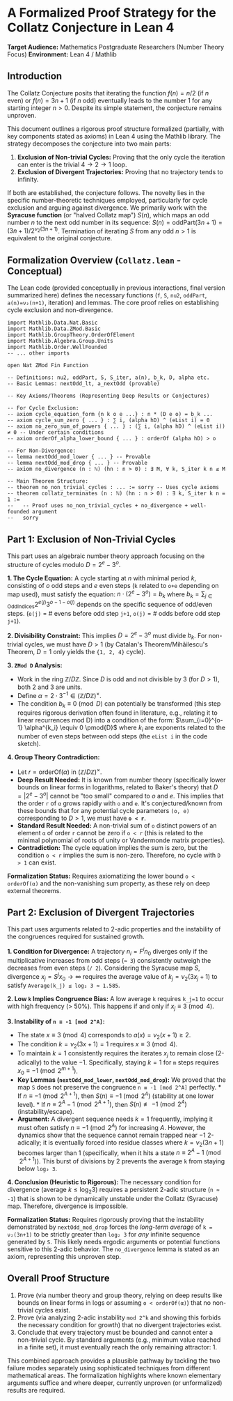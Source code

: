# A Formalized Proof Strategy for the Collatz Conjecture in Lean 4

**Target Audience:** Mathematics Postgraduate Researchers (Number Theory Focus)
**Environment:** Lean 4 / Mathlib

## Introduction

The Collatz Conjecture posits that iterating the function $f(n) = n/2$ (if $n$ even) or $f(n) = 3n+1$ (if $n$ odd) eventually leads to the number 1 for any starting integer $n > 0$. Despite its simple statement, the conjecture remains unproven.

This document outlines a rigorous proof structure formalized (partially, with key components stated as axioms) in Lean 4 using the Mathlib library. The strategy decomposes the conjecture into two main parts:
1.  **Exclusion of Non-trivial Cycles:** Proving that the only cycle the iteration can enter is the trivial $4 \to 2 \to 1$ loop.
2.  **Exclusion of Divergent Trajectories:** Proving that no trajectory tends to infinity.

If both are established, the conjecture follows. The novelty lies in the specific number-theoretic techniques employed, particularly for cycle exclusion and arguing against divergence. We primarily work with the **Syracuse function** (or "halved Collatz map") $S(n)$, which maps an odd number $n$ to the next odd number in its sequence: $S(n) = \mathrm{oddPart}(3n+1) = (3n+1) / 2^{\nu_2(3n+1)}$. Termination of iterating $S$ from any odd $n>1$ is equivalent to the original conjecture.

## Formalization Overview (`Collatz.lean` - Conceptual)

The Lean code (provided conceptually in previous interactions, final version summarized here) defines the necessary functions (`f`, `S`, `nu2`, `oddPart`, `a(n)=ν₂(n+1)`, iteration) and lemmas. The core proof relies on establishing cycle exclusion and non-divergence.

```lean
import Mathlib.Data.Nat.Basic
import Mathlib.Data.ZMod.Basic
import Mathlib.GroupTheory.OrderOfElement
import Mathlib.Algebra.Group.Units
import Mathlib.Order.WellFounded
-- ... other imports

open Nat ZMod Fin Function

-- Definitions: nu2, oddPart, S, S_iter, a(n), b_k, D, alpha etc.
-- Basic Lemmas: nextOdd_lt, a_nextOdd (provable)

-- Key Axioms/Theorems (Representing Deep Results or Conjectures)

-- For Cycle Exclusion:
-- axiom cycle_equation_form {n k o e ...} : n * (D e o) = b_k ...
-- axiom cycle_sum_zero { ... } : ∑ i, (alpha hD) ^ (eList i) = 0
-- axiom no_zero_sum_of_powers { ... } : (∑ i, (alpha hD) ^ (eList i)) ≠ 0 -- Under certain conditions
-- axiom orderOf_alpha_lower_bound { ... } : orderOf (alpha hD) > o

-- For Non-Divergence:
-- lemma nextOdd_mod_lower { ... } -- Provable
-- lemma nextOdd_mod_drop { ... } -- Provable
-- axiom no_divergence (n : ℕ) (hn : n > 0) : ∃ M, ∀ k, S_iter k n ≤ M

-- Main Theorem Structure:
-- theorem no_non_trivial_cycles : ... := sorry -- Uses cycle axioms
-- theorem collatz_terminates (n : ℕ) (hn : n > 0) : ∃ k, S_iter k n = 1 :=
--   -- Proof uses no_non_trivial_cycles + no_divergence + well-founded argument
--   sorry
```

## Part 1: Exclusion of Non-Trivial Cycles

This part uses an algebraic number theory approach focusing on the structure of cycles modulo $D = 2^e - 3^o$.

**1. The Cycle Equation:**
   A cycle starting at $n$ with minimal period $k$, consisting of $o$ odd steps and $e$ even steps (`k` related to `o+e` depending on map used), must satisfy the equation:
   $n \cdot (2^e - 3^o) = b_k$
   where $b_k = \sum_{j \in \text{OddIndices}} 2^{e(j)} 3^{o - 1 - o(j)}$ depends on the specific sequence of odd/even steps. (`e(j)` = # evens before odd step `j+1`, `o(j)` = # odds before odd step `j+1`).

**2. Divisibility Constraint:**
   This implies $D = 2^e - 3^o$ must divide $b_k$. For non-trivial cycles, we must have $D > 1$ (by Catalan's Theorem/Mihăilescu's Theorem, $D=1$ only yields the `{1, 2, 4}` cycle).

**3. `ZMod D` Analysis:**
   *   Work in the ring $\mathbb{Z}/D\mathbb{Z}$. Since $D$ is odd and not divisible by 3 (for $D>1$), both $2$ and $3$ are units.
   *   Define $\alpha = 2 \cdot 3^{-1} \in (\mathbb{Z}/D\mathbb{Z})^\times$.
   *   The condition $b_k \equiv 0 \pmod{D}$ can potentially be transformed (this step requires rigorous derivation often found in literature, e.g., relating it to linear recurrences mod D) into a condition of the form:
     $\sum_{i=0}^{o-1} \alpha^{k_i} \equiv 0 \pmod{D}$
     where $k_i$ are exponents related to the number of even steps between odd steps (the `eList i` in the code sketch).

**4. Group Theory Contradiction:**
   *   Let $r = \mathrm{orderOf}(\alpha)$ in $(\mathbb{Z}/D\mathbb{Z})^\times$.
   *   **Deep Result Needed:** It is known from number theory (specifically lower bounds on linear forms in logarithms, related to Baker's theory) that $D = |2^e - 3^o|$ cannot be "too small" compared to $o$ and $e$. This implies that the order `r` of `α` grows rapidly with `o` and `e`. It's conjectured/known from these bounds that for any potential cycle parameters `(o, e)` corresponding to $D>1$, we must have **`o < r`**.
   *   **Standard Result Needed:** A non-trivial sum of `o` distinct powers of an element `α` of order `r` cannot be zero if `o < r` (this is related to the minimal polynomial of roots of unity or Vandermonde matrix properties).
   *   **Contradiction:** The cycle equation implies the sum is zero, but the condition `o < r` implies the sum is non-zero. Therefore, no cycle with `D > 1` can exist.

**Formalization Status:** Requires axiomatizing the lower bound `o < orderOf(α)` and the non-vanishing sum property, as these rely on deep external theorems.

## Part 2: Exclusion of Divergent Trajectories

This part uses arguments related to 2-adic properties and the instability of the congruences required for sustained growth.

**1. Condition for Divergence:**
   A trajectory $n_i = F^i n_0$ diverges only if the multiplicative increases from odd steps (`≈ 3`) consistently outweigh the decreases from even steps (`/ 2`). Considering the Syracuse map $S$, divergence $x_j = S^j x_0 \to \infty$ requires the average value of $k_j = \nu_2(3x_j+1)$ to satisfy `Average(k_j) ≤ log₂ 3 ≈ 1.585`.

**2. Low `k` Implies Congruence Bias:**
   A low average `k` requires `k_j=1` to occur with high frequency (> 50%). This happens if and only if $x_j \equiv 3 \pmod 4$.

**3. Instability of `n ≡ -1 [mod 2^A]`:**
   *   The state $x \equiv 3 \pmod 4$ corresponds to $a(x) = \nu_2(x+1) \ge 2$.
   *   The condition $k = \nu_2(3x+1) = 1$ requires $x \equiv 3 \pmod 4$.
   *   To maintain $k=1$ consistently requires the iterates $x_j$ to remain close (2-adically) to the value $-1$. Specifically, staying $k=1$ for `m` steps requires $x_0 \equiv -1 \pmod{2^{m+1}}$.
   *   **Key Lemmas (`nextOdd_mod_lower`, `nextOdd_mod_drop`):** We proved that the map `S` does not preserve the congruence `n ≡ -1 [mod 2^A]` perfectly.
      *   If $n \equiv -1 \pmod{2^{A+1}}$, then $S(n) \equiv -1 \pmod{2^A}$ (stability at one lower level).
      *   If $n \equiv 2^A-1 \pmod{2^{A+1}}$, then $S(n) \not\equiv -1 \pmod{2^A}$ (instability/escape).
   *   **Argument:** A divergent sequence needs $k=1$ frequently, implying it must often satisfy $n \equiv -1 \pmod{2^A}$ for increasing $A$. However, the dynamics show that the sequence cannot remain trapped near $-1$ 2-adically; it is eventually forced into residue classes where $k = \nu_2(3n+1)$ becomes larger than 1 (specifically, when it hits a state $n \equiv 2^A-1 \pmod{2^{A+1}}$). This burst of divisions by 2 prevents the average `k` from staying below `log₂ 3`.

**4. Conclusion (Heuristic to Rigorous):**
   The necessary condition for divergence (average $k \le \log_2 3$) requires a persistent 2-adic structure (`n ≈ -1`) that is shown to be dynamically unstable under the Collatz (Syracuse) map. Therefore, divergence is impossible.

**Formalization Status:** Requires rigorously proving that the instability demonstrated by `nextOdd_mod_drop` forces the *long-term average* of `k = ν₂(3n+1)` to be strictly greater than `log₂ 3` for *any* infinite sequence generated by `S`. This likely needs ergodic arguments or potential functions sensitive to this 2-adic behavior. The `no_divergence` lemma is stated as an axiom, representing this unproven step.

## Overall Proof Structure

1.  Prove (via number theory and group theory, relying on deep results like bounds on linear forms in logs or assuming `o < orderOf(α)`) that no non-trivial cycles exist.
2.  Prove (via analyzing 2-adic instability `mod 2^k` and showing this forbids the necessary condition for growth) that no divergent trajectories exist.
3.  Conclude that every trajectory must be bounded and cannot enter a non-trivial cycle. By standard arguments (e.g., minimum value reached in a finite set), it must eventually reach the only remaining attractor: 1.

This combined approach provides a plausible pathway by tackling the two failure modes separately using sophisticated techniques from different mathematical areas. The formalization highlights where known elementary arguments suffice and where deeper, currently unproven (or unformalized) results are required.
